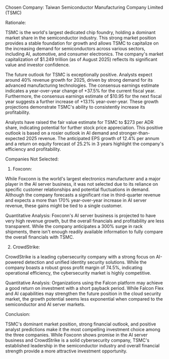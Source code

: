 Chosen Company: Taiwan Semiconductor Manufacturing Company Limited (TSMC)

Rationale:

TSMC is the world's largest dedicated chip foundry, holding a dominant market share in the semiconductor industry. This strong market position provides a stable foundation for growth and allows TSMC to capitalize on the increasing demand for semiconductors across various sectors, including AI, automotive, and consumer electronics. The company's market capitalization of $1.249 trillion (as of August 2025) reflects its significant value and investor confidence.

The future outlook for TSMC is exceptionally positive. Analysts expect around 40% revenue growth for 2025, driven by strong demand for its advanced manufacturing technologies. The consensus earnings estimate indicates a year-over-year change of +37.5% for the current fiscal year. Furthermore, the consensus earnings estimate of $10.95 for the next fiscal year suggests a further increase of +13.1% year-over-year. These growth projections demonstrate TSMC's ability to consistently increase its profitability.

Analysts have raised the fair value estimate for TSMC to $273 per ADR share, indicating potential for further stock price appreciation. This positive outlook is based on a rosier outlook in AI demand and stronger-than-expected 2025 revenue. The anticipated EPS growth of 12.4% per annum and a return on equity forecast of 25.2% in 3 years highlight the company's efficiency and profitability.

Companies Not Selected:

1. Foxconn:

While Foxconn is the world's largest electronics manufacturer and a major player in the AI server business, it was not selected due to its reliance on specific customer relationships and potential fluctuations in demand. Although the company forecasts a significant rise in third-quarter revenue and expects a more than 170% year-over-year increase in AI server revenue, these gains might be tied to a single customer.

Quantitative Analysis: Foxconn's AI server business is projected to have very high revenue growth, but the overall financials and profitability are less transparent. While the company anticipates a 300% surge in rack shipments, there isn't enough readily available information to fully compare the overall financials with TSMC.

2. CrowdStrike:

CrowdStrike is a leading cybersecurity company with a strong focus on AI-powered detection and unified identity security solutions. While the company boasts a robust gross profit margin of 74.5%, indicating operational efficiency, the cybersecurity market is highly competitive.

Quantitative Analysis: Organizations using the Falcon platform may achieve a good return on investment with a short payback period. While Falcon Flex and AI capabilities may strengthen the future position in the cloud security market, the growth potential seems less exponential when compared to the semiconductor and AI server markets.

Conclusion:

TSMC's dominant market position, strong financial outlook, and positive analyst predictions make it the most compelling investment choice among the three companies. While Foxconn shows promise in the AI server business and CrowdStrike is a solid cybersecurity company, TSMC's established leadership in the semiconductor industry and overall financial strength provide a more attractive investment opportunity.